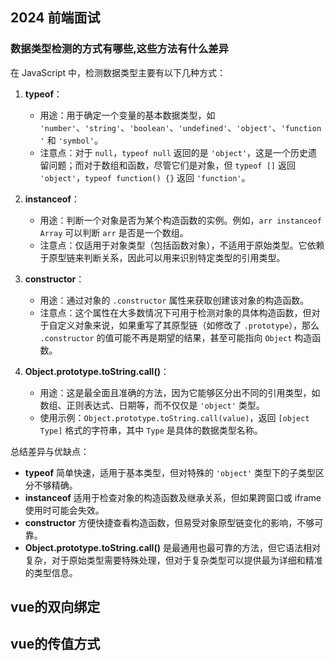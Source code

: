 <!--
 * @Author: zd
 * @Date: 2024-03-14 13:27:12
 * @LastEditors: zd
 * @LastEditTime: 2024-03-14 13:46:31
 * @Description:
-->

## 2024 前端面试

### 数据类型检测的方式有哪些,这些方法有什么差异

在 JavaScript 中，检测数据类型主要有以下几种方式：

1. **typeof**：

   - 用途：用于确定一个变量的基本数据类型，如 `'number'`、`'string'`、`'boolean'`、`'undefined'`、`'object'`、`'function'` 和 `'symbol'`。
   - 注意点：对于 `null`，`typeof null` 返回的是 `'object'`，这是一个历史遗留问题；而对于数组和函数，尽管它们是对象，但 `typeof []` 返回 `'object'`，`typeof function() {}` 返回 `'function'`。

2. **instanceof**：

   - 用途：判断一个对象是否为某个构造函数的实例。例如，`arr instanceof Array` 可以判断 `arr` 是否是一个数组。
   - 注意点：仅适用于对象类型（包括函数对象），不适用于原始类型。它依赖于原型链来判断关系，因此可以用来识别特定类型的引用类型。

3. **constructor**：

   - 用途：通过对象的 `.constructor` 属性来获取创建该对象的构造函数。
   - 注意点：这个属性在大多数情况下可用于检测对象的具体构造函数，但对于自定义对象来说，如果重写了其原型链（如修改了 `.prototype`），那么 `.constructor` 的值可能不再是期望的结果，甚至可能指向 `Object` 构造函数。

4. **Object.prototype.toString.call()**：
   - 用途：这是最全面且准确的方法，因为它能够区分出不同的引用类型，如数组、正则表达式、日期等，而不仅仅是 `'object'` 类型。
   - 使用示例：`Object.prototype.toString.call(value)`，返回 `[object Type]` 格式的字符串，其中 `Type` 是具体的数据类型名称。

总结差异与优缺点：

- **typeof** 简单快速，适用于基本类型，但对特殊的 `'object'` 类型下的子类型区分不够精确。
- **instanceof** 适用于检查对象的构造函数及继承关系，但如果跨窗口或 iframe 使用时可能会失效。
- **constructor** 方便快捷查看构造函数，但易受对象原型链变化的影响，不够可靠。
- **Object.prototype.toString.call()** 是最通用也最可靠的方法，但它语法相对复杂，对于原始类型需要特殊处理，但对于复杂类型可以提供最为详细和精准的类型信息。


## vue的双向绑定

## vue的传值方式